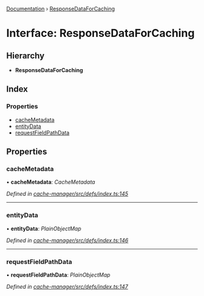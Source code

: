 [Documentation](../README.md) › [ResponseDataForCaching](responsedataforcaching.md)

# Interface: ResponseDataForCaching

## Hierarchy

* **ResponseDataForCaching**

## Index

### Properties

* [cacheMetadata](responsedataforcaching.md#cachemetadata)
* [entityData](responsedataforcaching.md#entitydata)
* [requestFieldPathData](responsedataforcaching.md#requestfieldpathdata)

## Properties

###  cacheMetadata

• **cacheMetadata**: *CacheMetadata*

*Defined in [cache-manager/src/defs/index.ts:145](https://github.com/badbatch/graphql-box/blob/45189bc/packages/cache-manager/src/defs/index.ts#L145)*

___

###  entityData

• **entityData**: *PlainObjectMap*

*Defined in [cache-manager/src/defs/index.ts:146](https://github.com/badbatch/graphql-box/blob/45189bc/packages/cache-manager/src/defs/index.ts#L146)*

___

###  requestFieldPathData

• **requestFieldPathData**: *PlainObjectMap*

*Defined in [cache-manager/src/defs/index.ts:147](https://github.com/badbatch/graphql-box/blob/45189bc/packages/cache-manager/src/defs/index.ts#L147)*
